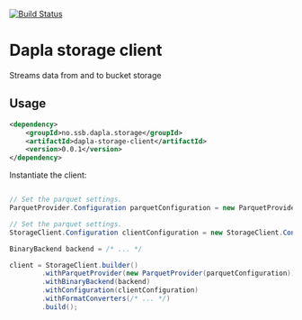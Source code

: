 [![Build Status](https://drone.prod-bip-ci.ssb.no/api/badges/statisticsnorway/dapla-storage-client/status.svg)](https://drone.prod-bip-ci.ssb.no/statisticsnorway/dapla-storage-client)

# Dapla storage client

Streams data from and to bucket storage

## Usage

```xml
<dependency>
    <groupId>no.ssb.dapla.storage</groupId>
    <artifactId>dapla-storage-client</artifactId>
    <version>0.0.1</version>
</dependency>
```

Instantiate the client: 

```java

// Set the parquet settings.
ParquetProvider.Configuration parquetConfiguration = new ParquetProvider.Configuration();

// Set the parquet settings.
StorageClient.Configuration clientConfiguration = new StorageClient.Configuration();

BinaryBackend backend = /* ... */

client = StorageClient.builder()
        .withParquetProvider(new ParquetProvider(parquetConfiguration))
        .withBinaryBackend(backend)
        .withConfiguration(clientConfiguration)
        .withFormatConverters(/* ... */)
        .build();
```
